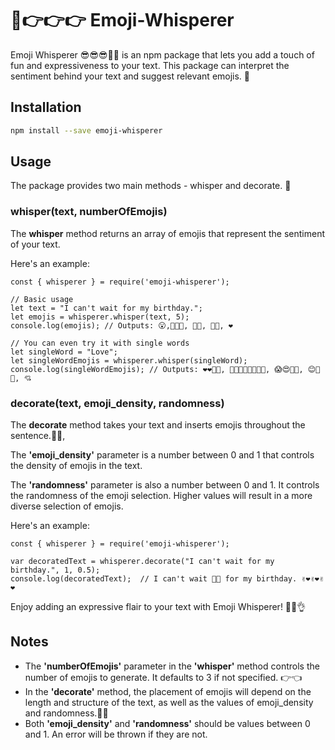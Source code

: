 # 👀👉👉👉 Emoji-Whisperer

Emoji Whisperer 😎😎😎💪🏽 is an npm package that lets you add a touch of fun and expressiveness to your text. This package can interpret the sentiment behind your text and suggest relevant emojis. 🙌

## Installation

```bash
npm install --save emoji-whisperer
```

## Usage 
The package provides two main methods - whisper and decorate. 🐐

### **whisper(text, numberOfEmojis)**
The **whisper** method returns an array of emojis that represent the sentiment of your text.

Here's an example:

```
const { whisperer } = require('emoji-whisperer');

// Basic usage
let text = "I can't wait for my birthday.";
let emojis = whisperer.whisper(text, 5);
console.log(emojis); // Outputs: 😮,🤩🙌🏽, 🙏🥰, 💎🙌, ❤️

// You can even try it with single words
let singleWord = "Love";
let singleWordEmojis = whisperer.whisper(singleWord);
console.log(singleWordEmojis); // Outputs: ❤️❤️🙏🙏, 🙌🙌🙌💜💜💜😍😍, 😱😍🙌🏼, 😊🙌🎉, 💘

```

### **decorate(text, emoji_density, randomness)**
The **decorate** method takes your text and inserts emojis throughout the sentence.👌🏼,

The **'emoji_density'** parameter is a number between 0 and 1 that controls the density of emojis in the text.

The **'randomness'** parameter is also a number between 0 and 1. It controls the randomness of the emoji selection. Higher values will result in a more diverse selection of emojis.

Here's an example:
```
const { whisperer } = require('emoji-whisperer');

var decoratedText = whisperer.decorate("I can't wait for my birthday.", 1, 0.5);
console.log(decoratedText);  // I can't wait 🥳🙌 for my birthday. ✌️❤️✌️❤️✌️❤️

```

Enjoy adding an expressive flair to your text with Emoji Whisperer! 🥂😂👌

## Notes
- The **'numberOfEmojis'** parameter in the **'whisper'** method controls the number of emojis to generate. It defaults to 3 if not specified. 👉👈
- In the **'decorate'** method, the placement of emojis will depend on the length and structure of the text, as well as the values of emoji_density and randomness.👏👏
- Both **'emoji_density'** and **'randomness'** should be values between 0 and 1. An error will be thrown if they are not.
